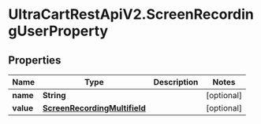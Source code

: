 # UltraCartRestApiV2.ScreenRecordingUserProperty

## Properties
Name | Type | Description | Notes
------------ | ------------- | ------------- | -------------
**name** | **String** |  | [optional] 
**value** | [**ScreenRecordingMultifield**](ScreenRecordingMultifield.md) |  | [optional] 


